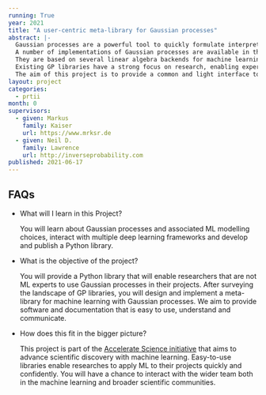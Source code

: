 ```yaml
---
running: True
year: 2021
title: "A user-centric meta-library for Gaussian processes"
abstract: |-
  Gaussian processes are a powerful tool to quickly formulate interpretable machine learning models and make sense of data.
  A number of implementations of Gaussian processes are available in the Python ecosystem for data-science.
  They are based on several linear algebra backends for machine learning, such as [GPy (numpy)](https://sheffieldml.github.io/GPy/), [GPflow (tensorflow)](https://www.gpflow.org/), and [GPyTorch (pytorch)](https://gpytorch.ai/).
  Existing GP libraries have a strong focus on research, enabling experts to formulate new types of models and inference schemes.
  The aim of this project is to provide a common and light interface to these libraries that makes it easy for domain-experts to build GPs that work in practice.
layout: project
categories:
  - prtii
month: 0
supervisors:
  - given: Markus
    family: Kaiser
    url: https://www.mrksr.de
  - given: Neil D.
    family: Lawrence
    url: http://inverseprobability.com
published: 2021-06-17
---
```


## FAQs

- What will I learn in this Project?

  You will learn about Gaussian processes and associated ML modelling choices, interact with multiple deep learning frameworks and develop and publish a Python library.

- What is the objective of the project?

  You will provide a Python library that will enable researchers that are not ML experts to use Gaussian processes in their projects.
  After surveying the landscape of GP libraries, you will design and implement a meta-library for machine learning with Gaussian processes.
  We aim to provide software and documentation that is easy to use, understand and communicate.

- How does this fit in the bigger picture?

  This project is part of the [Accelerate Science initiative](https://acceleratescience.github.io/) that aims to advance scientific discovery with machine learning.
  Easy-to-use libraries enable researches to apply ML to their projects quickly and confidently.
  You will have a chance to interact with the wider team both in the machine learning and broader scientific communities.
